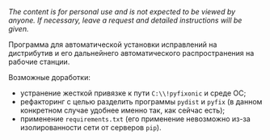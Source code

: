 *The content is for personal use and is not expected to be viewed by anyone. If necessary, leave a request and detailed instructions will be given.*

Программа для автоматической установки исправлений на дистрибутив и его дальнейнего автоматического распространения на рабочие станции.

Возможные доработки:
- устранение жесткой привязке к пути `C:\\!pyfixonic` и среде ОС;
- рефакторинг с целью разделить программы `pydist` и `pyfix` (в данном конкретном случае удобнее именно так, как сейчас есть);
- применение `requirements.txt` (его применение невозможно из-за изолированности сети от серверов `pip`).
